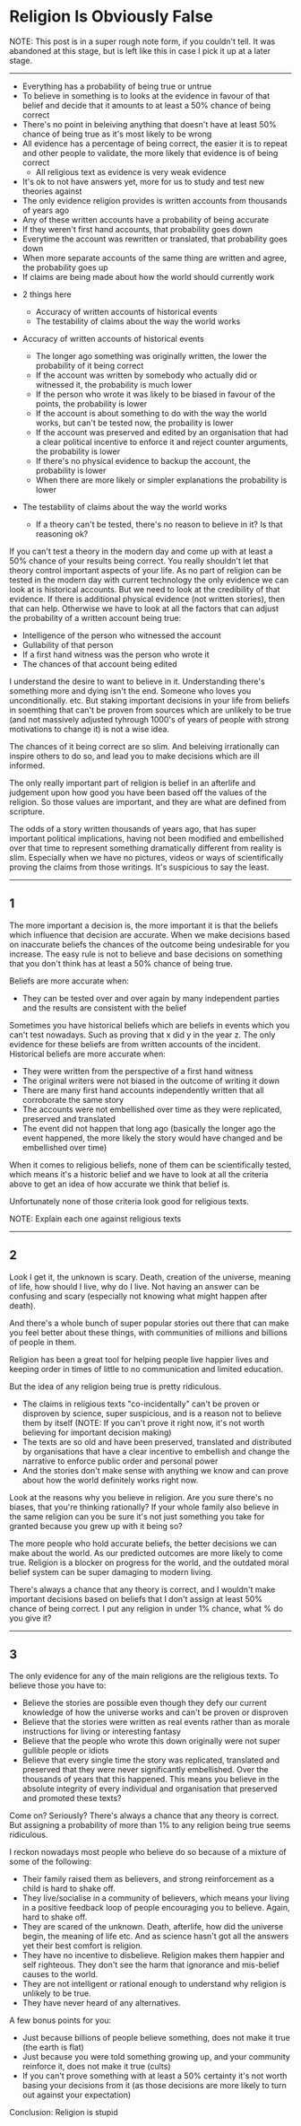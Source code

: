 # Religion Is Obviously False

NOTE: This post is in a super rough note form, if you couldn't tell. It was abandoned at this stage, but is left like this in case I pick it up at a later stage.

---

- Everything has a probability of being true or untrue
- To believe in something is to looks at the evidence in favour of that belief and decide that it amounts to at least a 50% chance of being correct
- There's no point in beleiving anything that doesn't have at least 50% chance of being true as it's most likely to be wrong
- All evidence has a percentage of being correct, the easier it is to repeat and other people to validate, the more likely that evidence is of being correct
  - All religious text as evidence is very weak evidence
- It's ok to not have answers yet, more for us to study and test new theories against
- The only evidence religion provides is written accounts from thousands of years ago
- Any of these written accounts have a probability of being accurate
- If they weren't first hand accounts, that probability goes down
- Everytime the account was rewritten or translated, that probability goes down
- When more separate accounts of the same thing are written and agree, the probability goes up
- If claims are being made about how the world should currently work

* 2 things here

  - Accuracy of written accounts of historical events
  - The testability of claims about the way the world works

* Accuracy of written accounts of historical events
  - The longer ago something was originally written, the lower the probability of it being correct
  - If the account was written by somebody who actually did or witnessed it, the probability is much lower
  - If the person who wrote it was likely to be biased in favour of the points, the probability is lower
  - If the account is about something to do with the way the world works, but can't be tested now, the probaility is lower
  - If the account was preserved and edited by an organisation that had a clear political incentive to enforce it and reject counter arguments, the probability is lower
  - If there's no physical evidence to backup the account, the probability is lower
  - When there are more likely or simpler explanations the probability is lower
* The testability of claims about the way the world works
  - If a theory can't be tested, there's no reason to believe in it? Is that reasoning ok?

If you can't test a theory in the modern day and come up with at least a 50% chance of your results being correct. You really shouldn't let that theory control important aspects of your life. As no part of religion can be tested in the modern day with current technology the only evidence we can look at is historical accounts. But we need to look at the credibility of that evidence. If there is additional physical evidence (not written stories), then that can help. Otherwise we have to look at all the factors that can adjust the probability of a written account being true:

- Intelligence of the person who witnessed the account
- Gullability of that person
- If a first hand witness was the person who wrote it
- The chances of that account being edited

I understand the desire to want to believe in it. Understanding there's something more and dying isn't the end. Someone who loves you unconditionally. etc. But staking important decisions in your life from beliefs in soemthing that can't be proven from sources which are unlikely to be true (and not massively adjusted tyhrough 1000's of years of people with strong motivations to change it) is not a wise idea.

The chances of it being correct are so slim. And beleiving irrationally can inspire others to do so, and lead you to make decisions which are ill informed.

The only really important part of religion is belief in an afterlife and judgement upon how good you have been based off the values of the religion. So those values are important, and they are what are defined from scripture.

The odds of a story written thousands of years ago, that has super important political implications, having not been modified and embellished over that time to represent something dramatically different from reality is slim. Especially when we have no pictures, videos or ways of scientifically proving the claims from those writings. It's suspicious to say the least.

---

## 1

The more important a decision is, the more important it is that the beliefs which influence that decision are accurate. When we make decisions based on inaccurate beliefs the chances of the outcome being undesirable for you increase. The easy rule is not to believe and base decisions on something that you don't think has at least a 50% chance of being true.

Beliefs are more accurate when:

- They can be tested over and over again by many independent parties and the results are consistent with the belief

Sometimes you have historical beliefs which are beliefs in events which you can't test nowadays. Such as proving that x did y in the year z. The only evidence for these beliefs are from written accounts of the incident. Historical beliefs are more accurate when:

- They were written from the perspective of a first hand witness
- The original writers were not biased in the outcome of writing it down
- There are many first hand accounts independently written that all corroborate the same story
- The accounts were not embellished over time as they were replicated, preserved and translated
- The event did not happen that long ago (basically the longer ago the event happened, the more likely the story would have changed and be embellished over time)

When it comes to religious beliefs, none of them can be scientifically tested, which means it's a historic belief and we have to look at all the criteria above to get an idea of how accurate we think that belief is.

Unfortunately none of those criteria look good for religious texts.

NOTE: Explain each one against religious texts

---

## 2

Look I get it, the unknown is scary. Death, creation of the universe, meaning of life, how should I live, why do I live. Not having an answer can be confusing and scary (especially not knowing what might happen after death).

And there's a whole bunch of super popular stories out there that can make you feel better about these things, with communities of millions and billions of people in them.

Religion has been a great tool for helping people live happier lives and keeping order in times of little to no communication and limited education.

But the idea of any religion being true is pretty ridiculous.

- The claims in religious texts "co-incidentally" can't be proven or disproven by science, super suspicious, and is a reason not to believe them by itself (NOTE: If you can't prove it right now, it's not worth believing for important decision making)
- The texts are so old and have been preserved, translated and distributed by organisations that have a clear incentive to embellish and change the narrative to enforce public order and personal power
- And the stories don't make sense with anything we know and can prove about how the world definitely works right now.

Look at the reasons why you believe in religion. Are you sure there's no biases, that you're thinking rationally? If your whole family also believe in the same religion can you be sure it's not just something you take for granted because you grew up with it being so?

The more people who hold accurate beliefs, the better decisions we can make about the world. As our predicted outcomes are more likely to come true. Religion is a blocker on progress for the world, and the outdated moral belief system can be super damaging to modern living.

There's always a chance that any theory is correct, and I wouldn't make important decisions based on beliefs that I don't assign at least 50% chance of being correct. I put any religion in under 1% chance, what % do you give it?

---

## 3

The only evidence for any of the main religions are the religious texts. To believe those you have to:

- Believe the stories are possible even though they defy our current knowledge of how the universe works and can't be proven or disproven
- Believe that the stories were written as real events rather than as morale instructions for living or interesting fantasy
- Believe that the people who wrote this down originally were not super gullible people or idiots
- Believe that every single time the story was replicated, translated and preserved that they were never significantly embellished. Over the thousands of years that this happened. This means you believe in the absolute integrity of every individual and organisation that preserved and promoted these texts?

Come on? Seriously? There's always a chance that any theory is correct. But assigning a probability of more than 1% to any religion being true seems ridiculous.

I reckon nowadays most people who believe do so because of a mixture of some of the following:

- Their family raised them as believers, and strong reinforcement as a child is hard to shake off.
- They live/socialise in a community of believers, which means your living in a positive feedback loop of people encouraging you to believe. Again, hard to shake off.
- They are scared of the unknown. Death, afterlife, how did the universe begin, the meaning of life etc. And as science hasn't got all the answers yet their best comfort is religion.
- They have no incentive to disbelieve. Religion makes them happier and self righteous. They don't see the harm that ignorance and mis-belief causes to the world.
- They are not intelligent or rational enough to understand why religion is unlikely to be true.
- They have never heard of any alternatives.

A few bonus points for you:

- Just because billions of people believe something, does not make it true (the earth is flat)
- Just because you were told something growing up, and your community reinforce it, does not make it true (cults)
- If you can't prove something with at least a 50% certainty it's not worth basing your decisions from it (as those decisions are more likely to turn out against your expectation)

Conclusion: Religion is stupid
